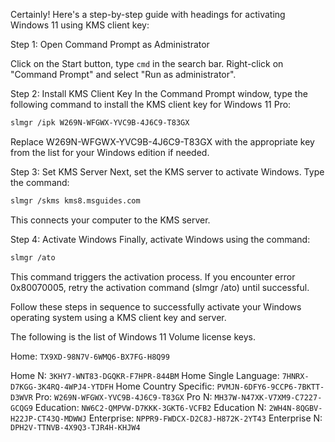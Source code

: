 Certainly! Here's a step-by-step guide with headings for activating Windows 11 using KMS client key:

Step 1: Open Command Prompt as Administrator

Click on the Start button, type `cmd` in the search bar.
Right-click on "Command Prompt" and select "Run as administrator".

Step 2: Install KMS Client Key
In the Command Prompt window, type the following command to install the KMS client key for Windows 11 Pro:

```bash
slmgr /ipk W269N-WFGWX-YVC9B-4J6C9-T83GX
```

Replace W269N-WFGWX-YVC9B-4J6C9-T83GX with the appropriate key from the list for your Windows edition if needed.

Step 3: Set KMS Server
Next, set the KMS server to activate Windows. Type the command:

```bash
slmgr /skms kms8.msguides.com
```

This connects your computer to the KMS server.

Step 4: Activate Windows
Finally, activate Windows using the command:

```bash
slmgr /ato
```

This command triggers the activation process. If you encounter error 0x80070005, retry the activation command (slmgr /ato) until successful.

Follow these steps in sequence to successfully activate your Windows operating system using a KMS client key and server.

The following is the list of Windows 11 Volume license keys.

Home: `TX9XD-98N7V-6WMQ6-BX7FG-H8Q99`

Home N: `3KHY7-WNT83-DGQKR-F7HPR-844BM`
Home Single Language: `7HNRX-D7KGG-3K4RQ-4WPJ4-YTDFH`
Home Country Specific: `PVMJN-6DFY6-9CCP6-7BKTT-D3WVR`
Pro: `W269N-WFGWX-YVC9B-4J6C9-T83GX`
Pro N: `MH37W-N47XK-V7XM9-C7227-GCQG9`
Education: `NW6C2-QMPVW-D7KKK-3GKT6-VCFB2`
Education N: `2WH4N-8QGBV-H22JP-CT43Q-MDWWJ`
Enterprise: `NPPR9-FWDCX-D2C8J-H872K-2YT43`
Enterprise N: `DPH2V-TTNVB-4X9Q3-TJR4H-KHJW4`
